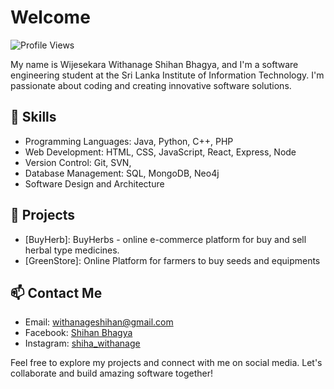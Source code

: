

# Welcome

![Profile Views](https://komarev.com/ghpvc/?username=your-username&color=blue)

My name is Wijesekara Withanage Shihan Bhagya, and I'm a software engineering student at the Sri Lanka Institute of Information Technology. I'm passionate about coding and creating innovative software solutions.

## 🔧 Skills
- Programming Languages: Java, Python, C++, PHP
- Web Development: HTML, CSS, JavaScript, React, Express, Node
- Version Control: Git, SVN, 
- Database Management: SQL, MongoDB, Neo4j
- Software Design and Architecture

## 🌟 Projects
- [BuyHerb]: BuyHerbs - online e-commerce platform for buy and sell herbal type medicines.
- [GreenStore]: Online Platform for farmers to buy seeds and equipments

## 📫 Contact Me
- Email: [withanageshihan@gmail.com](mailto:withanageshihan@gmail.com)
- Facebook: [Shihan Bhagya](https://www.facebook.com/shihan.bhagya)
- Instagram: [shiha_withanage](https://www.instagram.com/shiha_withanage)

Feel free to explore my projects and connect with me on social media. Let's collaborate and build amazing software together!

<!---
ShiAnder/ShiAnder is a ✨ special ✨ repository because its `README.md` (this file) appears on your GitHub profile.
You can click the Preview link to take a look at your changes.
--->
